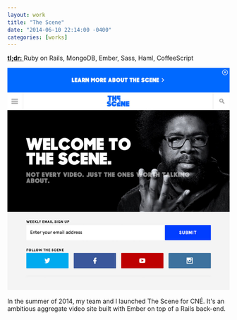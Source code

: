 ```yaml
---
layout: work
title: "The Scene"
date: "2014-06-10 22:14:00 -0400"
categories: [works]
---
```


<a href="https://thescene.com" target="_blank" rel="nofollow">
  <strong>tl;dr:</strong>
</a> Ruby on Rails, MongoDB, Ember, Sass, Haml, CoffeeScript

![Desktop Screenshot](/img/works/the-scene.jpg "The Scene Homepage")

In the summer of 2014, my team and I launched The Scene for CNÉ. It's an ambitious
aggregate video site built with Ember on top of a Rails back-end.
